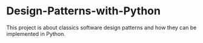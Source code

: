 # Design-Patterns-with-Python
This project is about classics software design patterns and how they can be implemented in Python.

